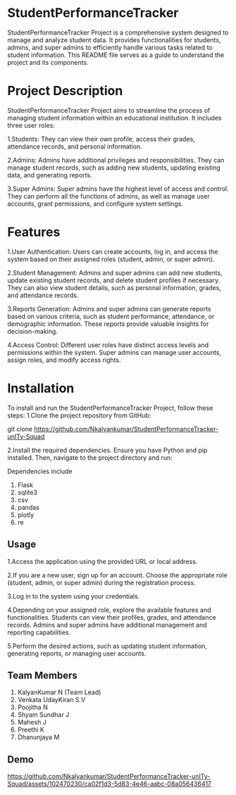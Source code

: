 
# StudentPerformanceTracker

StudentPerformanceTracker Project is a comprehensive system designed to manage and analyze student data. It provides functionalities for students, admins, and super admins to efficiently handle various tasks related to student information. This README file serves as a guide to understand the project and its components.
# Project Description
StudentPerformanceTracker Project aims to streamline the process of managing student information within an educational institution. It includes three user roles:

1.Students: They can view their own profile, access their grades, attendance records, and personal information.

2.Admins: Admins have additional privileges and responsibilities. They can manage student records, such as adding new students, updating existing data, and generating reports.

3.Super Admins: Super admins have the highest level of access and control. They can perform all the functions of admins, as well as manage user accounts, grant permissions, and configure system settings.

# Features
1.User Authentication: Users can create accounts, log in, and access the system based on their assigned roles (student, admin, or super admin).

2.Student Management: Admins and super admins can add new students, update existing student records, and delete student profiles if necessary. They can also view student details, such as personal information, grades, and attendance records.

3.Reports Generation: Admins and super admins can generate reports based on various criteria, such as student performance, attendance, or demographic information. These reports provide valuable insights for decision-making.

4.Access Control: Different user roles have distinct access levels and permissions within the system. Super admins can manage user accounts, assign roles, and modify access rights.
# Installation
To install and run the StudentPerformanceTracker Project, follow these steps:
1.Clone the project repository from GitHub:

git clone https://github.com/Nkalyankumar/StudentPerformanceTracker-unITy-Squad

2.Install the required dependencies. Ensure you have Python and pip installed. Then, navigate to the project directory and run:

Dependencies include
1. Flask
2. sqlite3
3. csv
4. pandas
5. plotly
6. re
## Usage
1.Access the application using the provided URL or local address.

2.If you are a new user, sign up for an account. Choose the appropriate role (student, admin, or super admin) during the registration process.

3.Log in to the system using your credentials.

4.Depending on your assigned role, explore the available features and functionalities. Students can view their profiles, grades, and attendance records. Admins and super admins have additional management and reporting capabilities.

5.Perform the desired actions, such as updating student information, generating reports, or managing user accounts.
## Team Members
1. KalyanKumar N (Team Lead)
2. Venkata UdayKiran S.V
3. Poojitha N
4. Shyam Sundhar J
5. Mahesh J
6. Preethi K
7. Dhanunjaya M
## Demo



https://github.com/Nkalyankumar/StudentPerformanceTracker-unITy-Squad/assets/102470230/ca02f1d3-5d83-4e46-aabc-08a056436417

